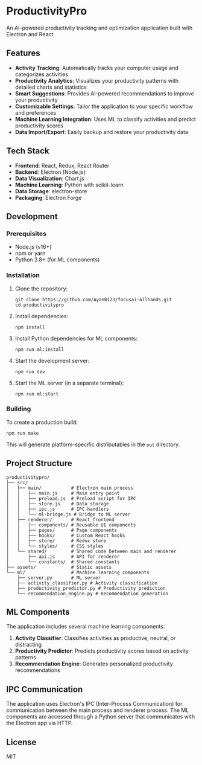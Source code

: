 # ProductivityPro

An AI-powered productivity tracking and optimization application built with Electron and React.

## Features

- **Activity Tracking**: Automatically tracks your computer usage and categorizes activities
- **Productivity Analytics**: Visualizes your productivity patterns with detailed charts and statistics
- **Smart Suggestions**: Provides AI-powered recommendations to improve your productivity
- **Customizable Settings**: Tailor the application to your specific workflow and preferences
- **Machine Learning Integration**: Uses ML to classify activities and predict productivity scores
- **Data Import/Export**: Easily backup and restore your productivity data

## Tech Stack

- **Frontend**: React, Redux, React Router
- **Backend**: Electron (Node.js)
- **Data Visualization**: Chart.js
- **Machine Learning**: Python with scikit-learn
- **Data Storage**: electron-store
- **Packaging**: Electron Forge

## Development

### Prerequisites

- Node.js (v16+)
- npm or yarn
- Python 3.8+ (for ML components)

### Installation

1. Clone the repository:
   ```
   git clone https://github.com/AyanB123/focusai-allhands.git
   cd productivitypro
   ```

2. Install dependencies:
   ```
   npm install
   ```

3. Install Python dependencies for ML components:
   ```
   npm run ml:install
   ```

4. Start the development server:
   ```
   npm run dev
   ```

5. Start the ML server (in a separate terminal):
   ```
   npm run ml:start
   ```

### Building

To create a production build:

```
npm run make
```

This will generate platform-specific distributables in the `out` directory.

## Project Structure

```
productivitypro/
├── src/
│   ├── main/           # Electron main process
│   │   ├── main.js     # Main entry point
│   │   ├── preload.js  # Preload script for IPC
│   │   ├── store.js    # Data storage
│   │   ├── ipc.js      # IPC handlers
│   │   └── ml-bridge.js # Bridge to ML server
│   ├── renderer/       # React frontend
│   │   ├── components/ # Reusable UI components
│   │   ├── pages/      # Page components
│   │   ├── hooks/      # Custom React hooks
│   │   ├── store/      # Redux store
│   │   └── styles/     # CSS styles
│   └── shared/         # Shared code between main and renderer
│       ├── api.js      # API for renderer
│       └── constants/  # Shared constants
├── assets/             # Static assets
└── ml/                 # Machine learning components
    ├── server.py       # ML server
    ├── activity_classifier.py # Activity classification
    ├── productivity_predictor.py # Productivity prediction
    └── recommendation_engine.py # Recommendation generation
```

## ML Components

The application includes several machine learning components:

1. **Activity Classifier**: Classifies activities as productive, neutral, or distracting
2. **Productivity Predictor**: Predicts productivity scores based on activity patterns
3. **Recommendation Engine**: Generates personalized productivity recommendations

## IPC Communication

The application uses Electron's IPC (Inter-Process Communication) for communication between the main process and renderer process. The ML components are accessed through a Python server that communicates with the Electron app via HTTP.

## License

MIT
